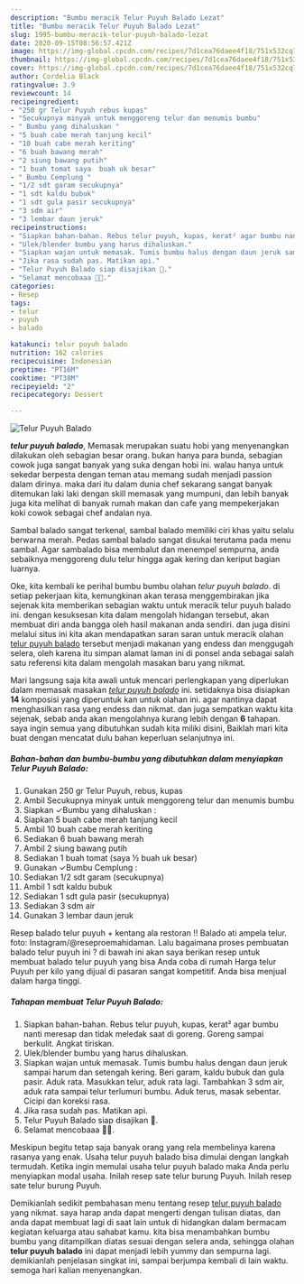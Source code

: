 ```yaml
---
description: "Bumbu meracik Telur Puyuh Balado Lezat"
title: "Bumbu meracik Telur Puyuh Balado Lezat"
slug: 1995-bumbu-meracik-telur-puyuh-balado-lezat
date: 2020-09-15T08:56:57.421Z
image: https://img-global.cpcdn.com/recipes/7d1cea76daee4f18/751x532cq70/telur-puyuh-balado-foto-resep-utama.jpg
thumbnail: https://img-global.cpcdn.com/recipes/7d1cea76daee4f18/751x532cq70/telur-puyuh-balado-foto-resep-utama.jpg
cover: https://img-global.cpcdn.com/recipes/7d1cea76daee4f18/751x532cq70/telur-puyuh-balado-foto-resep-utama.jpg
author: Cordelia Black
ratingvalue: 3.9
reviewcount: 14
recipeingredient:
- "250 gr Telur Puyuh rebus kupas"
- "Secukupnya minyak untuk menggoreng telur dan menumis bumbu"
- " Bumbu yang dihaluskan "
- "5 buah cabe merah tanjung kecil"
- "10 buah cabe merah keriting"
- "6 buah bawang merah"
- "2 siung bawang putih"
- "1 buah tomat saya  buah uk besar"
- " Bumbu Cemplung "
- "1/2 sdt garam secukupnya"
- "1 sdt kaldu bubuk"
- "1 sdt gula pasir secukupnya"
- "3 sdm air"
- "3 lembar daun jeruk"
recipeinstructions:
- "Siapkan bahan-bahan. Rebus telur puyuh, kupas, kerat² agar bumbu nanti meresap dan tidak meledak saat di goreng. Goreng sampai berkulit. Angkat tiriskan."
- "Ulek/blender bumbu yang harus dihaluskan."
- "Siapkan wajan untuk memasak. Tumis bumbu halus dengan daun jeruk sampai harum dan setengah kering. Beri garam, kaldu bubuk dan gula pasir. Aduk rata. Masukkan telur, aduk rata lagi. Tambahkan 3 sdm air, aduk rata sampai telur terlumuri bumbu. Aduk terus, masak sebentar. Cicipi dan koreksi rasa."
- "Jika rasa sudah pas. Matikan api."
- "Telur Puyuh Balado siap disajikan 🤩."
- "Selamat mencobaaa 🤗🥰."
categories:
- Resep
tags:
- telur
- puyuh
- balado

katakunci: telur puyuh balado 
nutrition: 162 calories
recipecuisine: Indonesian
preptime: "PT16M"
cooktime: "PT38M"
recipeyield: "2"
recipecategory: Dessert

---
```



![Telur Puyuh Balado](https://img-global.cpcdn.com/recipes/7d1cea76daee4f18/751x532cq70/telur-puyuh-balado-foto-resep-utama.jpg)

<b><i>telur puyuh balado</i></b>, Memasak merupakan suatu hobi yang menyenangkan dilakukan oleh sebagian besar orang. bukan hanya para bunda, sebagian cowok juga sangat banyak yang suka dengan hobi ini. walau hanya untuk sekedar berpesta dengan teman atau memang sudah menjadi passion dalam dirinya. maka dari itu dalam dunia chef sekarang sangat banyak ditemukan laki laki dengan skill memasak yang mumpuni, dan lebih banyak juga kita melihat di banyak rumah makan dan cafe yang mempekerjakan koki cowok sebagai chef andalan nya.

Sambal balado sangat terkenal, sambal balado memiliki ciri khas yaitu selalu berwarna merah. Pedas sambal balado sangat disukai terutama pada menu sambal. Agar sambalado bisa membalut dan menempel sempurna, anda sebaiknya menggoreng dulu telur hingga agak kering dan keriput bagian luarnya.

Oke, kita kembali ke perihal bumbu bumbu olahan <i>telur puyuh balado</i>. di setiap pekerjaan kita, kemungkinan akan terasa menggembirakan jika sejenak kita memberikan sebagian waktu untuk meracik telur puyuh balado ini. dengan kesuksesan kita dalam mengolah hidangan tersebut, akan membuat diri anda bangga oleh hasil makanan anda sendiri. dan juga disini melalui situs ini kita akan mendapatkan saran saran untuk meracik olahan <u>telur puyuh balado</u> tersebut menjadi makanan yang endess dan menggugah selera, oleh karena itu simpan alamat laman ini di ponsel anda sebagai salah satu referensi kita dalam mengolah masakan baru yang nikmat.


Mari langsung saja kita awali untuk mencari perlengkapan yang diperlukan dalam memasak masakan <u><i>telur puyuh balado</i></u> ini. setidaknya bisa disiapkan <b>14</b> komposisi yang diperuntuk kan untuk olahan ini. agar nantinya dapat menghasilkan rasa yang endess dan nikmat. dan juga sempatkan waktu kita sejenak, sebab anda akan mengolahnya kurang lebih dengan <b>6</b> tahapan. saya ingin semua yang dibutuhkan sudah kita miliki disini, Baiklah mari kita buat dengan mencatat dulu bahan keperluan selanjutnya ini.

<!--inarticleads1-->

##### Bahan-bahan dan bumbu-bumbu yang dibutuhkan dalam menyiapkan Telur Puyuh Balado:

1. Gunakan 250 gr Telur Puyuh, rebus, kupas
1. Ambil Secukupnya minyak untuk menggoreng telur dan menumis bumbu
1. Siapkan  ✓Bumbu yang dihaluskan :
1. Siapkan 5 buah cabe merah tanjung kecil
1. Ambil 10 buah cabe merah keriting
1. Sediakan 6 buah bawang merah
1. Ambil 2 siung bawang putih
1. Sediakan 1 buah tomat (saya ½ buah uk besar)
1. Gunakan  ✓Bumbu Cemplung :
1. Sediakan 1/2 sdt garam (secukupnya)
1. Ambil 1 sdt kaldu bubuk
1. Sediakan 1 sdt gula pasir (secukupnya)
1. Sediakan 3 sdm air
1. Gunakan 3 lembar daun jeruk


Resep balado telur puyuh + kentang ala restoran !! Balado ati ampela telur. foto: Instagram/@reseproemahidaman. Lalu bagaimana proses pembuatan balado telur puyuh ini ? di bawah ini akan saya berikan resep untuk membuat balado telur puyuh yang bisa Anda coba di rumah  Harga telur Puyuh per kilo yang dijual di pasaran sangat kompetitif. Anda bisa menjual dalam harga tinggi. 

<!--inarticleads2-->

##### Tahapan membuat Telur Puyuh Balado:

1. Siapkan bahan-bahan. Rebus telur puyuh, kupas, kerat² agar bumbu nanti meresap dan tidak meledak saat di goreng. Goreng sampai berkulit. Angkat tiriskan.
1. Ulek/blender bumbu yang harus dihaluskan.
1. Siapkan wajan untuk memasak. Tumis bumbu halus dengan daun jeruk sampai harum dan setengah kering. Beri garam, kaldu bubuk dan gula pasir. Aduk rata. Masukkan telur, aduk rata lagi. Tambahkan 3 sdm air, aduk rata sampai telur terlumuri bumbu. Aduk terus, masak sebentar. Cicipi dan koreksi rasa.
1. Jika rasa sudah pas. Matikan api.
1. Telur Puyuh Balado siap disajikan 🤩.
1. Selamat mencobaaa 🤗🥰.


Meskipun begitu tetap saja banyak orang yang rela membelinya karena rasanya yang enak. Usaha telur puyuh balado bisa dimulai dengan langkah termudah. Ketika ingin memulai usaha telur puyuh balado maka Anda perlu menyiapkan modal usaha. Inilah resep sate telur burung Puyuh. Inilah resep sate telur burung Puyuh. 

Demikianlah sedikit pembahasan menu tentang resep <u>telur puyuh balado</u> yang nikmat. saya harap anda dapat mengerti dengan tulisan diatas, dan anda dapat membuat lagi di saat lain untuk di hidangkan dalam bermacam kegiatan keluarga atau sahabat kamu. kita bisa menambahkan bumbu bumbu yang ditampilkan diatas sesuai dengan selera anda, sehingga olahan <b>telur puyuh balado</b> ini dapat menjadi lebih yummy dan sempurna lagi. demikianlah penjelasan singkat ini, sampai berjumpa kembali di lain waktu. semoga hari kalian menyenangkan.
